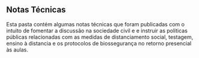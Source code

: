 ## Notas Técnicas

Esta pasta contém algumas notas técnicas que foram publicadas com o intuito de fomentar a discussão na sociedade civil e e instruir as politicas públicas relacionadas com as 
medidas de distanciamento social, testagem, ensino à distancia e os protocolos de biossegurança no retorno presencial às aulas.
